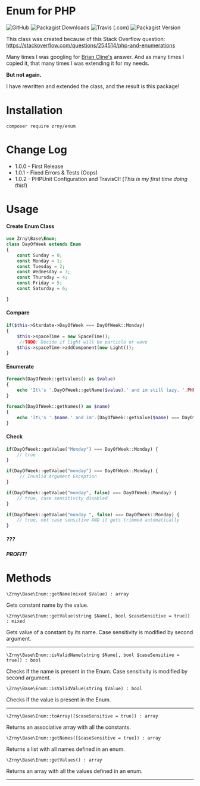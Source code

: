 # Enum for PHP

![GitHub](https://img.shields.io/github/license/zrny/enum)
![Packagist Downloads](https://img.shields.io/packagist/dm/zrny/enum)
![Travis (.com)](https://img.shields.io/travis/org/zrny/enum)
![Packagist Version](https://img.shields.io/packagist/v/zrny/enum)
  
This class was created because of this Stack Overflow question:
https://stackoverflow.com/questions/254514/php-and-enumerations

Many times I was googling for [Brian Cline's](https://stackoverflow.com/a/254543/3133859) 
answer. And as many times I copied it, that many times I was extending it for my needs. 
 
**But not again.**

I have rewritten and extended the class, and the result is this package!

# Installation

`composer require zrny/enum`

# Change Log

- 1.0.0 - First Release
- 1.0.1 - Fixed Errors & Tests (Oops)
- 1.0.2 - PHPUnit Configuration and TravisCI! (*This is my first time doing this!*)

# Usage

#### Create Enum Class

```php
use Zrny\Base\Enum;
class DayOfWeek extends Enum
{
    const Sunday = 0;
    const Monday = 1;
    const Tuesday = 2;
    const Wednesday = 3;
    const Thursday = 4;
    const Friday = 5;
    const Saturday = 6;

}
```

#### Compare


```php
if($this->Stardate->DayOfWeek === DayOfWeek::Monday)
{
    $this->spaceTime = new SpaceTime();
     //TODO: Decide if light will be particle or wave
    $this->spaceTime->addComponent(new Light());
}
```

#### Enumerate 

```php
foreach(DayOfWeek::getValues() as $value)
{
    echo 'It\'s '.DayOfWeek::getName($value).' and im still lazy. '.PHP_EOL;
}
```


```php
foreach(DayOfWeek::getNames() as $name)
{
    echo 'It\'s '.$name.' and im'.(DayOfWeek::getValue($name) === DayOfWeek::Monday ? ' ':' still ').'lazy. '.PHP_EOL;
}
```

#### Check

```php
if(DayOfWeek::getValue("Monday") === DayOfWeek::Monday) {
    // true
}

if(DayOfWeek::getValue("monday") === DayOfWeek::Monday) {
     // Invalid Argument Exception
}

if(DayOfWeek::getValue("monday", false) === DayOfWeek::Monday) {
    // true, case sensitivity disabled
}

if(DayOfWeek::getValue("monday ", false) === DayOfWeek::Monday) {
    // true, not case sensitive AND it gets trimmed automatically
}
```

##### ??? 

##### PROFIT!

# Methods

`\Zrny\Base\Enum::getName(mixed $Value) : array`

Gets constant name by the value.

`\Zrny\Base\Enum::getValue(string $Name[, bool $caseSensitive = true]) : mixed`

Gets value of a constant by its name. Case sensitivity is modified by second argument.

------

`\Zrny\Base\Enum::isValidName(string $Name[, bool $caseSensitive = true]) : bool`

Checks if the name is present in the Enum. Case sensitivity is modified by second argument.

`\Zrny\Base\Enum::isValidValue(string $Value) : bool`

Checks if the value is present in the Enum.

------

`\Zrny\Base\Enum::toArray([$caseSensitive = true]) : array`

Returns an associative array with all the constants.

`\Zrny\Base\Enum::getNames([$caseSensitive = true]) : array`

Returns a list with all names defined in an enum.

`\Zrny\Base\Enum::getValues() : array`

Returns an array with all the values defined in an enum.

------
